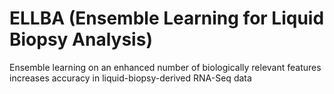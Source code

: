 # ELLBA (Ensemble Learning for Liquid Biopsy Analysis)
Ensemble learning on an enhanced number of biologically relevant features increases accuracy in liquid-biopsy-derived RNA-Seq data
